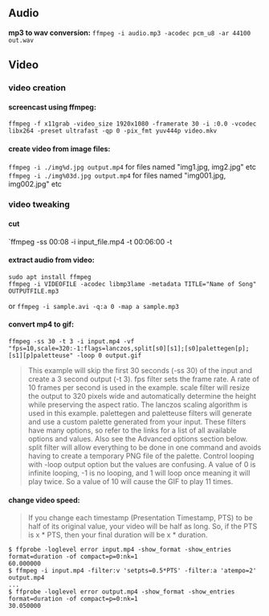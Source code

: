 ## Audio

**mp3 to wav conversion:** `ffmpeg -i audio.mp3 -acodec pcm_u8 -ar 44100 out.wav`

## Video
### video creation

#### screencast using ffmpeg:
`ffmpeg -f x11grab -video_size 1920x1080 -framerate 30 -i :0.0 -vcodec libx264 -preset ultrafast -qp 0 -pix_fmt yuv444p video.mkv`

#### create video from image files:

`ffmpeg -i ./img%d.jpg output.mp4` for files named "img1.jpg, img2.jpg" etc  
`ffmpeg -i ./img%03d.jpg output.mp4` for files named "img001.jpg, img002.jpg" etc  

### video tweaking

#### cut

`ffmpeg -ss 00:08 -i input_file.mp4 -t 00:06:00 -t

#### extract audio from video:
```
sudo apt install ffmpeg
ffmpeg -i VIDEOFILE -acodec libmp3lame -metadata TITLE="Name of Song" OUTPUTFILE.mp3
```
or `ffmpeg -i sample.avi -q:a 0 -map a sample.mp3`

#### convert mp4 to gif:

`ffmpeg -ss 30 -t 3 -i input.mp4 -vf "fps=10,scale=320:-1:flags=lanczos,split[s0][s1];[s0]palettegen[p];[s1][p]paletteuse" -loop 0 output.gif`
> This example will skip the first 30 seconds (-ss 30) of the input and create a 3 second output (-t 3).
> fps filter sets the frame rate. A rate of 10 frames per second is used in the example.
> scale filter will resize the output to 320 pixels wide and automatically determine the height while preserving the aspect ratio. The lanczos scaling algorithm is used in this example.
> palettegen and paletteuse filters will generate and use a custom palette generated from your input. These filters have many options, so refer to the links for a list of all available options and values. Also see the Advanced options section below.
> split filter will allow everything to be done in one command and avoids having to create a temporary PNG file of the palette.
> Control looping with -loop output option but the values are confusing. A value of 0 is infinite looping, -1 is no looping, and 1 will loop once meaning it will play twice. So a value of 10 will cause the GIF to play 11 times.

#### change video speed:

> If you change each timestamp (Presentation Timestamp, PTS) to be half of its original value, your video will be half as long.
> So, if the PTS is x * PTS, then your final duration will be x * duration.

```
$ ffprobe -loglevel error input.mp4 -show_format -show_entries format=duration -of compact=p=0:nk=1
60.000000
$ ffmpeg -i input.mp4 -filter:v 'setpts=0.5*PTS' -filter:a 'atempo=2' output.mp4
...
$ ffprobe -loglevel error output.mp4 -show_format -show_entries format=duration -of compact=p=0:nk=1
30.050000
```